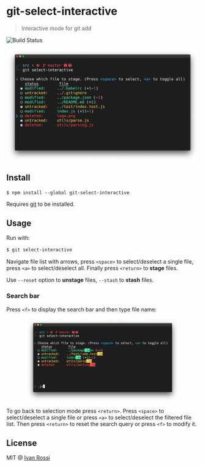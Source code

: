 # git-select-interactive

> Interactive mode for git add

![Build Status](https://github.com/ivanross/git-select-interactive/workflows/Test/badge.svg)

<img align="middle" src="docs/git-select-interactive.png"  />

## Install

```
$ npm install --global git-select-interactive
```

Requires [git](https://git-scm.com/downloads) to be installed.

## Usage

Run with:

```bash
$ git select-interactive
```

Navigate file list with arrows, press `<space>` to select/deselect a single file, press `<a>` to select/deselect all. Finally press `<return>` to **stage** files.

Use `--reset` option to **unstage** files, `--stash` to **stash** files.

### Search bar

Press `<f>` to display the search bar and then type file name:

<p align="center">
  <img align="middle" src="docs/git-select-interactive-find.png" width="80%"  />
</p>

To go back to selection mode press `<return>`. Press `<space>` to select/deselect a single file or press `<a>` to select/deselect the filtered file list. Then press `<return>` to reset the search query or press `<f>` to modify it.

## License

MIT @ [Ivan Rossi](https://github.com/ivanross)
